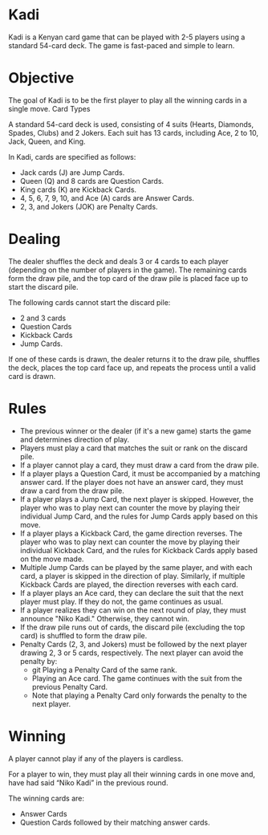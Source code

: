 # Kadi
Kadi is a Kenyan card game that can be played with 2-5 players using a standard 54-card deck. The game is fast-paced and simple to learn.

# Objective
The goal of Kadi is to be the first player to play all the winning cards in a single move.
Card Types

A standard 54-card deck is used, consisting of 4 suits (Hearts, Diamonds, Spades, Clubs) and 2 Jokers. Each suit has 13 cards, including Ace, 2 to 10, Jack, Queen, and King.

In Kadi, cards are specified as follows:
- Jack cards (J) are Jump Cards.
- Queen (Q) and 8 cards are Question Cards.
- King cards (K) are Kickback Cards.
- 4, 5, 6, 7, 9, 10, and Ace (A) cards are Answer Cards.
- 2, 3, and Jokers (JOK) are Penalty Cards.

# Dealing
The dealer shuffles the deck and deals 3 or 4 cards to each player (depending on the number of players in the game). The remaining cards form the draw pile, and the top card of the draw pile is placed face up to start the discard pile. 

The following cards cannot start the discard pile:
- 2 and 3 cards
- Question Cards
- Kickback Cards
- Jump Cards.

If one of these cards is drawn, the dealer returns it to the draw pile, shuffles the deck, places the top card face up, and repeats the process until a valid card is drawn.

# Rules
- The previous winner or the dealer (if it's a new game) starts the game and determines direction of play.
- Players must play a card that matches the suit or rank on the discard pile.
- If a player cannot play a card, they must draw a card from the draw pile.
- If a player plays a Question Card, it must be accompanied by a matching answer card. If the player does not have an answer card, they must draw a card from the draw pile.
- If a player plays a Jump Card, the next player is skipped. However, the player who was to play next can counter the move by playing their individual Jump Card, and the rules for Jump Cards apply based on this move.
- If a player plays a Kickback Card, the game direction reverses. The player who was to play next can counter the move by playing their individual Kickback Card, and the rules for Kickback Cards apply based on the move made.
- Multiple Jump Cards can be played by the same player, and with each card, a player is skipped in the direction of play. Similarly, if multiple Kickback Cards are played, the direction reverses with each card.
- If a player plays an Ace card, they can declare the suit that the next player must play. If they do not, the game continues as usual.
- If a player realizes they can win on the next round of play, they must announce "Niko Kadi." Otherwise, they cannot win.
- If the draw pile runs out of cards, the discard pile (excluding the top card) is shuffled to form the draw pile.
- Penalty Cards (2, 3, and Jokers) must be followed by the next player drawing 2, 3 or 5 cards, respectively. The next player can avoid the penalty by:
    - git Playing a Penalty Card of the same rank.
    - Playing an Ace card. The game continues with the suit from the previous Penalty Card.
    - Note that playing a Penalty Card only forwards the penalty to the next player.

# Winning
A player cannot play if any of the players is cardless.

For a player to win, they must play all their winning cards in one move and, have had said “Niko Kadi” in the previous round. 

The winning cards are:
-	Answer Cards
-	Question Cards followed by their matching answer cards. 


